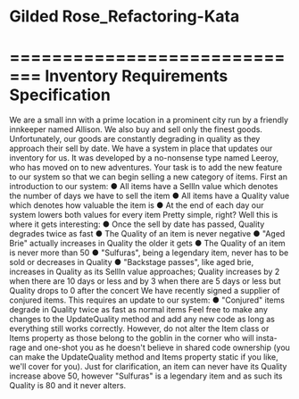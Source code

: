 # Gilded Rose_Refactoring-Kata

=============================
Inventory Requirements Specification
=============================
We are a small inn with a prime location in a prominent city run by a friendly innkeeper named Allison. We
also buy and sell only the finest goods. Unfortunately, our goods are constantly degrading in quality as
they approach their sell by date. We have a system in place that updates our inventory for us. It was
developed by a no-nonsense type named Leeroy, who has moved on to new adventures. Your task is to
add the new feature to our system so that we can begin selling a new category of items. First an
introduction to our system:
● All items have a SellIn value which denotes the number of days we have to sell the item
● All items have a Quality value which denotes how valuable the item is
● At the end of each day our system lowers both values for every item
Pretty simple, right? Well this is where it gets interesting:
● Once the sell by date has passed, Quality degrades twice as fast
● The Quality of an item is never negative
● "Aged Brie" actually increases in Quality the older it gets
● The Quality of an item is never more than 50
● "Sulfuras", being a legendary item, never has to be sold or decreases in Quality
● "Backstage passes", like aged brie, increases in Quality as its SellIn value approaches;
Quality increases by 2 when there are 10 days or less and by 3 when there are 5 days or
less but Quality drops to 0 after the concert
We have recently signed a supplier of conjured items. This requires an update to our system:
● "Conjured" items degrade in Quality twice as fast as normal items
Feel free to make any changes to the UpdateQuality method and add any new code as long as everything
still works correctly. However, do not alter the Item class or Items property as those belong to the goblin in
the corner who will insta-rage and one-shot you as he doesn't believe in shared code ownership (you can
make the UpdateQuality method and Items property static if you like, we'll cover for you).
Just for clarification, an item can never have its Quality increase above 50, however "Sulfuras" is a
legendary item and as such its Quality is 80 and it never alters.
